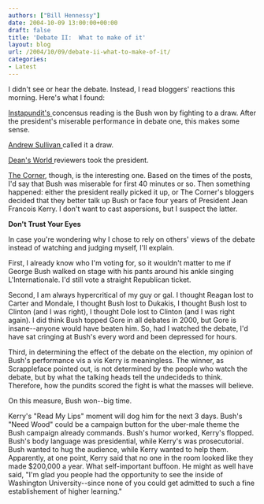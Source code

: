 ```yaml
---
authors: ["Bill Hennessy"]
date: 2004-10-09 13:00:00+00:00
draft: false
title: 'Debate II:  What to make of it'
layout: blog
url: /2004/10/09/debate-ii-what-to-make-of-it/
categories:
- Latest
---
```


I didn't see or hear the debate. Instead, I read bloggers' reactions this morning. Here's what I found:




[Instapundit's ](https://www.instapundit.com)concensus reading is the Bush won by fighting to a draw. After the president's miserable performance in debate one, this makes some sense.




[Andrew Sullivan ](https://www.andrewsullivan.com)called it a draw.




[Dean's World ](https://www.deanesmay.com)reviewers took the president.




[The Corner](https://www.nationalreview.com/thecorner/corner.asp), though, is the interesting one. Based on the times of the posts, I'd say that Bush was miserable for first 40 minutes or so. Then something happened: either the president really picked it up, or The Corner's bloggers decided that they better talk up Bush or face four years of President Jean Francois Kerry. I don't want to cast aspersions, but I suspect the latter.




**Don't Trust Your Eyes**




In case you're wondering why I chose to rely on others' views of the debate instead of watching and judging myself, I'll explain.




First, I already know who I'm voting for, so it wouldn't matter to me if George Bush walked on stage with his pants around his ankle singing L'Internationale. I'd still vote a straight Republican ticket.




Second, I am always hypercritical of my guy or gal. I thought Reagan lost to Carter and Mondale, I thought Bush lost to Dukakis, I thought Bush lost to Clinton (and I was right), I thought Dole lost to Clinton (and I was right again). I did think Bush topped Gore in all debates in 2000, but Gore is insane--anyone would have beaten him. So, had I watched the debate, I'd have sat cringing at Bush's every word and been depressed for hours.




Third, in determining the effect of the debate on the election, my opinion of Bush's performance vis a vis Kerry is meaningless. The winner, as Scrappleface pointed out, is not determined by the people who watch the debate, but by what the talking heads tell the undecideds to think. Therefore, how the pundits scored the fight is what the masses will believe.




On this measure, Bush won--big time.




Kerry's "Read My Lips" moment will dog him for the next 3 days. Bush's "Need Wood" could be a campaign button for the uber-male theme the Bush campaign already commands. Bush's humor worked, Kerry's flopped. Bush's body language was presidential, while Kerry's was prosecutorial. Bush wanted to hug the audience, while Kerry wanted to help them. Apparently, at one point, Kerry said that no one in the room looked like they made $200,000 a year. What self-important buffoon. He might as well have said, "I'm glad you people had the opportunity to see the inside of Washington University--since none of you could get admitted to such a fine establishement of higher learning."